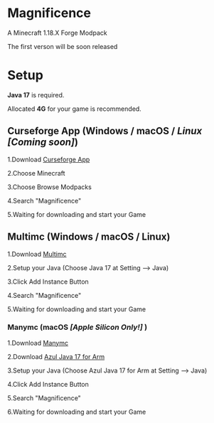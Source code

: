# Magnificence
A Minecraft 1.18.X Forge Modpack 

The first verson will be soon released

# Setup

 **Java 17** is required. 
 
 Allocated **4G** for your game is recommended.

## Curseforge App (Windows / macOS / *Linux [Coming soon]*)

1.Download [Curseforge App](https://download.curseforge.com)

2.Choose Minecraft

3.Choose Browse Modpacks

4.Search "Magnificence"

5.Waiting for downloading and start your Game



## Multimc (Windows / macOS / Linux)

1.Download [Multimc](https://multimc.org)

2.Setup your Java (Choose Java 17 at Setting --> Java)

3.Click Add Instance Button

4.Search "Magnificence"

5.Waiting for downloading and start your Game



### Manymc (macOS *[Apple Silicon Only!]* )

1.Download [Manymc](https://github.com/MinecraftMachina/ManyMC/releases)

2.Download [Azul Java 17 for Arm ](https://www.azul.com/downloads/?version=java-17-lts&os=macos&architecture=arm-64-bit&package=jdk)

3.Setup your Java (Choose Azul Java 17 for Arm at Setting --> Java)

4.Click Add Instance Button

5.Search "Magnificence"

6.Waiting for downloading and start your Game
